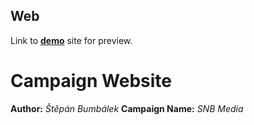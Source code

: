 ## Web
Link to **[demo]([https://pslib-cz.github.io/2023-l4-web-campaign-VeronikaLatova/](https://pslib-cz.github.io/2023-l4-web-campaign-SBumbalek/))** site for preview.
# Campaign Website
**Author:** *Štěpán Bumbálek*
**Campaign Name:** *SNB Media*
